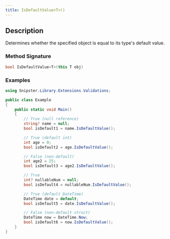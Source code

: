 ```yaml
---
title: IsDefaultValue<T>()
---
```


## Description
Determines whether the specified object is equal to its type's default value.

### Method Signature

```csharp
bool IsDefaultValue<T>(this T obj)
```

### Examples

```csharp
using Snipster.Library.Extensions.Validations;

public class Example
{
    public static void Main()
    {
        // True (null reference)
        string? name = null;
        bool isDefault1 = name.IsDefaultValue();

        // True (default int)
        int age = 0;
        bool isDefault2 = age.IsDefaultValue();

        // False (non-default)
        int age2 = 25;
        bool isDefault3 = age2.IsDefaultValue();

        // True
        int? nullableNum = null;
        bool isDefault4 = nullableNum.IsDefaultValue();

        // True (default DateTime)
        DateTime date = default;
        bool isDefault5 = date.IsDefaultValue();

        // False (non-default struct)
        DateTime now = DateTime.Now;
        bool isDefault6 = now.IsDefaultValue();
    }
}
```